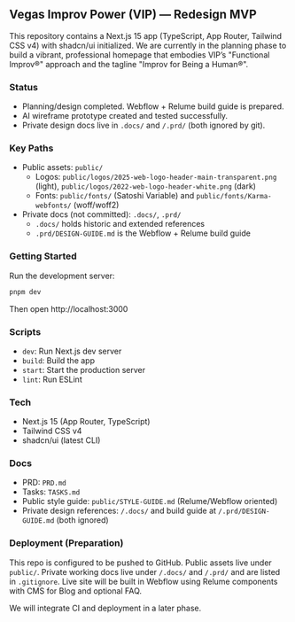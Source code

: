 ## Vegas Improv Power (VIP) — Redesign MVP

This repository contains a Next.js 15 app (TypeScript, App Router, Tailwind CSS v4) with shadcn/ui initialized. We are currently in the planning phase to build a vibrant, professional homepage that embodies VIP’s "Functional Improv®" approach and the tagline "Improv for Being a Human®".

### Status
- Planning/design completed. Webflow + Relume build guide is prepared.
- AI wireframe prototype created and tested successfully.
- Private design docs live in `.docs/` and `/.prd/` (both ignored by git).

### Key Paths
- Public assets: `public/`
  - Logos: `public/logos/2025-web-logo-header-main-transparent.png` (light), `public/logos/2022-web-logo-header-white.png` (dark)
  - Fonts: `public/fonts/` (Satoshi Variable) and `public/fonts/Karma-webfonts/` (woff/woff2)
- Private docs (not committed): `.docs/`, `.prd/`
  - `.docs/` holds historic and extended references
  - `.prd/DESIGN-GUIDE.md` is the Webflow + Relume build guide

### Getting Started
Run the development server:
```bash
pnpm dev
```
Then open http://localhost:3000

### Scripts
- `dev`: Run Next.js dev server
- `build`: Build the app
- `start`: Start the production server
- `lint`: Run ESLint

### Tech
- Next.js 15 (App Router, TypeScript)
- Tailwind CSS v4
- shadcn/ui (latest CLI)

### Docs
- PRD: `PRD.md`
- Tasks: `TASKS.md`
- Public style guide: `public/STYLE-GUIDE.md` (Relume/Webflow oriented)
- Private design references: `/.docs/` and build guide at `/.prd/DESIGN-GUIDE.md` (both ignored)

### Deployment (Preparation)
This repo is configured to be pushed to GitHub. Public assets live under `public/`. Private working docs live under `/.docs/` and `/.prd/` and are listed in `.gitignore`. Live site will be built in Webflow using Relume components with CMS for Blog and optional FAQ.

We will integrate CI and deployment in a later phase.
